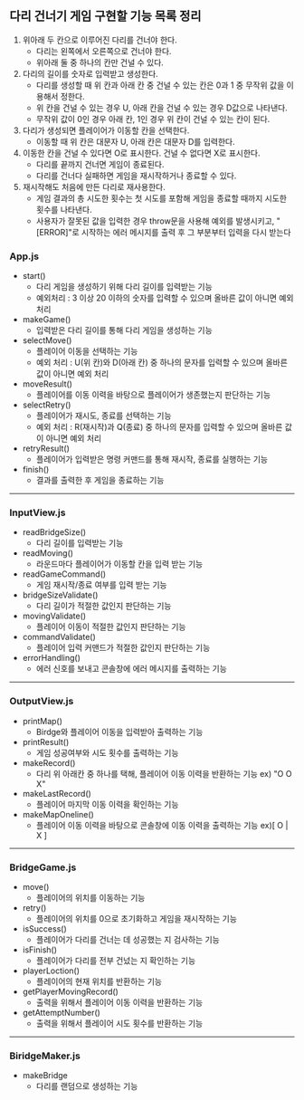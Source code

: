 ## 다리 건너기 게임 구현할 기능 목록 정리

1. 위아래 두 칸으로 이루어진 다리를 건너야 한다.
	* 다리는 왼쪽에서 오른쪽으로 건너야 한다.
	* 위아래 둘 중 하나의 칸만 건널 수 있다.
2. 다리의 길이를 숫자로 입력받고 생성한다.
	* 다리를 생성할 때 위 칸과 아래 칸 중 건널 수 있는 칸은 0과 1 중 무작위 값을 이용해서 정한다.
	* 위 칸을 건널 수 있는 경우 U, 아래 칸을 건널 수 있는 경우 D값으로 나타낸다.
	* 무작위 값이 0인 경우 아래 칸, 1인 경우 위 칸이 건널 수 있는 칸이 된다.
3. 다리가 생성되면 플레이어가 이동할 칸을 선택한다.
	* 이동할 때 위 칸은 대문자 U, 아래 칸은 대문자 D를 입력한다.
4. 이동한 칸을 건널 수 있다면 O로 표시한다. 건널 수 없다면 X로 표시한다.
	* 다리를 끝까지 건너면 게임이 종료된다.
	* 다리를 건너다 실패하면 게임을 재시작하거나 종료할 수 있다.
5. 재시작해도 처음에 만든 다리로 재사용한다.
	* 게임 결과의 총 시도한 횟수는 첫 시도를 포함해 게임을 종료할 때까지 시도한 횟수를 나타낸다.
	* 사용자가 잘못된 값을 입력한 경우 throw문을 사용해 예외를 발생시키고, "[ERROR]"로 시작하는 에러 	메시지를 출력 후 그 부분부터 입력을 다시 받는다

### App.js
- start()
	* 다리 게임을 생성하기 위해 다리 길이를 입력받는 기능
	* 예외처리 :  3 이상 20 이하의 숫자를 입력할 수 있으며 올바른 값이 아니면 예외 처리
- makeGame()
	* 입력받은 다리 길이를 통해 다리 게임을 생성하는 기능
- selectMove()
	* 플레이어 이동을 선택하는 기능
	* 예외 처리 : U(위 칸)와 D(아래 칸) 중 하나의 문자를 입력할 수 있으며 올바른 값이 아니면 예외 처리
- moveResult()
	* 플레이어를 이동 이력을 바탕으로 플레이어가 생존했는지 판단하는 기능
- selectRetry()
	* 플레이어가 재시도, 종료를 선택하는 기능
	* 예외 처리 : R(재시작)과 Q(종료) 중 하나의 문자를 입력할 수 있으며 올바른 값이 아니면 예외 처리
- retryResult()
	* 플레이어가 입력받은 명령 커맨드를 통해 재시작, 종료를 실행하는 기능
- finish()
	* 결과를 출력한 후 게임을 종료하는 기능
-----------------------------------------------------------------------------------
### InputView.js
- readBridgeSize()
	* 다리 길이를 입력받는 기능
- readMoving()
	* 라운드마다 플레이어가 이동할 칸을 입력 받는 기능
- readGameCommand()
	* 게임 재시작/종료 여부를 입력 받는 기능
- bridgeSizeValidate()
	* 다리 길이가 적절한 값인지 판단하는 기능
- movingValidate()
	* 플레이어 이동이 적절한 값인지 판단하는 기능
- commandValidate()
	* 플레이어 입력 커맨드가 적절한 값인지 판단하는 기능
- errorHandling()
	* 에러 신호를 보내고 콘솔창에 에러 메시지를 출력하는 기능
-----------------------------------------------------------------------------------
### OutputView.js
- printMap()
	* Birdge와 플레이어 이동을 입력받아 출력하는 기능 
- printResult()
	* 게임 성공여부와 시도 횟수를 출력하는 기능
- makeRecord()
	* 다리 위 아래칸 중 하나를 택해, 플레이어 이동 이력을 반환하는 기능 ex) "O O X"
- makeLastRecord()
	* 플레이어 마지막 이동 이력을 확인하는 기능
- makeMapOneline()
	* 플레이어 이동 이력을 바탕으로 콘솔창에 이동 이력을 출력하는 기능 ex)[ O | X ]
-----------------------------------------------------------------------------------
### BridgeGame.js
- move()
	* 플레이어의 위치를 이동하는 기능
- retry()
	* 플레이어의 위치를 0으로 초기화하고 게임을 재시작하는 기능
- isSuccess()
	* 플레이어가 다리를 건너는 데 성공했는 지 검사하는 기능
- isFinish()
	* 플레이어가 다리를 전부 건넜는 지 확인하는 기능
- playerLoction()
	* 플레이어의 현재 위치를 반환하는 기능
- getPlayerMovingRecord()
	* 출력을 위해서 플레이어 이동 이력을 반환하는 기능
- getAttemptNumber()
	* 출력을 위해서 플레이어 시도 횟수를 반환하는 기능
-----------------------------------------------------------------------------------
### BiridgeMaker.js
- makeBridge
	* 다리를 랜덤으로 생성하는 기능
